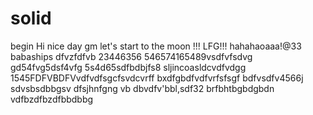 # solid
begin
Hi
nice day
gm
let's start
to the moon !!!
LFG!!!
hahahaoaaa!@33
babaships
dfvzfdfvb
23446356
546574165489vsdfvfsdvg
gd54fvg5dsf4vfg
5s4d65sdfbdbjfs8
sljincoasldcvdfvdgg
1545FDFVBDFVvdfvdfsgcfsvdcvrff
bxdfgbdfvdfvrfsfsgf
bdfvsdfv4566j
sdvsbsdbbgsv dfsjhnfgng
vb dbvdfv'bbl,sdf32
brfbhtbgbdgbdn
vdfbzdfbzdfbbdbbg
